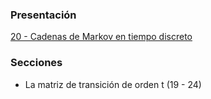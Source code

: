 ### Presentación

[20 - Cadenas de Markov en tiempo discreto](https://www.overleaf.com/project/5c376e423d7cdc5c9060a3fa)

### Secciones
- La matriz de transición de orden t (19 - 24)